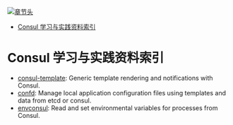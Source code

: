 [![章节头](https://parg.co/UGo)](https://parg.co/b4z) 
 - [Consul 学习与实践资料索引](#consul-%E5%AD%A6%E4%B9%A0%E4%B8%8E%E5%AE%9E%E8%B7%B5%E8%B5%84%E6%96%99%E7%B4%A2%E5%BC%95) 

# Consul 学习与实践资料索引

- [consul-template](https://github.com/hashicorp/consul-template): Generic template rendering and notifications with Consul.
- [confd](https://github.com/kelseyhightower/confd): Manage local application configuration files using templates and data from etcd or consul.
- [envconsul](https://github.com/hashicorp/envconsul): Read and set environmental variables for processes from Consul.